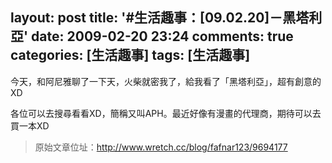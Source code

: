 layout: post
title: '#生活趣事：[09.02.20]－黑塔利亞'
date: 2009-02-20 23:24
comments: true
categories: [生活趣事]
tags: [生活趣事]
---
今天，和阿尼雅聊了一下天，火柴就密我了，給我看了「黑塔利亞」，超有創意的XD

各位可以去搜尋看看XD，簡稱又叫APH。最近好像有漫畫的代理商，期待可以去買一本XD

> 原始文章位址：http://www.wretch.cc/blog/fafnar123/9694177